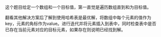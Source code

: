 这个题目给定一个数组和一个目标值，第一直觉是遍历数组直到和为目标值。

翻看其他解决方案后了解到使用哈希表是最优解，将数组中每个元素的值作为key，元素的角标作为value。进行迭代并将元素插入到表中，同时检查表中是否已存在当前元素对应的目标元素，如果存在则说明已经找到解。
 